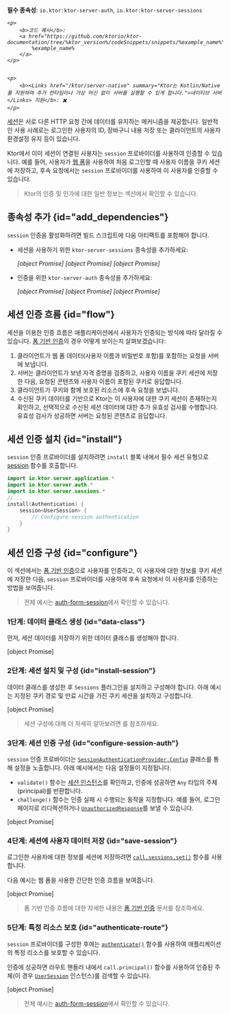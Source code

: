 [//]: # (title: Ktor 서버에서 세션 인증)

<show-structure for="chapter" depth="2"/>

<tldr>
<p>
<b>필수 종속성</b>: <code>io.ktor:ktor-server-auth</code>, <code>io.ktor:ktor-server-sessions</code>
</p>
<var name="example_name" value="auth-form-session"/>

    <p>
        <b>코드 예시</b>:
        <a href="https://github.com/ktorio/ktor-documentation/tree/%ktor_version%/codeSnippets/snippets/%example_name%">
            %example_name%
        </a>
    </p>
    

    <p>
        <b><Links href="/ktor/server-native" summary="Ktor는 Kotlin/Native를 지원하며 추가 런타임이나 가상 머신 없이 서버를 실행할 수 있게 합니다.">네이티브 서버</Links> 지원</b>: ✖️
    </p>
    
</tldr>

[세션](server-sessions.md)은 서로 다른 HTTP 요청 간에 데이터를 유지하는 메커니즘을 제공합니다. 일반적인 사용 사례로는 로그인한 사용자의 ID, 장바구니 내용 저장 또는 클라이언트의 사용자 환경설정 유지 등이 있습니다.

Ktor에서 이미 세션이 연결된 사용자는 `session` 프로바이더를 사용하여 인증할 수 있습니다. 예를 들어, 사용자가 [웹 폼](server-form-based-auth.md)을 사용하여 처음 로그인할 때 사용자 이름을 쿠키 세션에 저장하고, 후속 요청에서는 `session` 프로바이더를 사용하여 이 사용자를 인증할 수 있습니다.

> Ktor의 인증 및 인가에 대한 일반 정보는 [](server-auth.md) 섹션에서 확인할 수 있습니다.

## 종속성 추가 {id="add_dependencies"}
`session` 인증을 활성화하려면 빌드 스크립트에 다음 아티팩트를 포함해야 합니다.

* 세션을 사용하기 위한 `ktor-server-sessions` 종속성을 추가하세요:

  <var name="artifact_name" value="ktor-server-sessions"/>
  
    <tabs group="languages">
        <tab title="Gradle (Kotlin)" group-key="kotlin">
            [object Promise]
        </tab>
        <tab title="Gradle (Groovy)" group-key="groovy">
            [object Promise]
        </tab>
        <tab title="Maven" group-key="maven">
            [object Promise]
        </tab>
    </tabs>
    

* 인증을 위한 `ktor-server-auth` 종속성을 추가하세요:

  <var name="artifact_name" value="ktor-server-auth"/>
  
    <tabs group="languages">
        <tab title="Gradle (Kotlin)" group-key="kotlin">
            [object Promise]
        </tab>
        <tab title="Gradle (Groovy)" group-key="groovy">
            [object Promise]
        </tab>
        <tab title="Maven" group-key="maven">
            [object Promise]
        </tab>
    </tabs>
    

## 세션 인증 흐름 {id="flow"}

세션을 이용한 인증 흐름은 애플리케이션에서 사용자가 인증되는 방식에 따라 달라질 수 있습니다. [폼 기반 인증](server-form-based-auth.md)의 경우 어떻게 보이는지 살펴보겠습니다:

1.  클라이언트가 웹 폼 데이터(사용자 이름과 비밀번호 포함)를 포함하는 요청을 서버에 보냅니다.
2.  서버는 클라이언트가 보낸 자격 증명을 검증하고, 사용자 이름을 쿠키 세션에 저장한 다음, 요청된 콘텐츠와 사용자 이름이 포함된 쿠키로 응답합니다.
3.  클라이언트가 쿠키와 함께 보호된 리소스에 후속 요청을 보냅니다.
4.  수신된 쿠키 데이터를 기반으로 Ktor는 이 사용자에 대한 쿠키 세션이 존재하는지 확인하고, 선택적으로 수신된 세션 데이터에 대한 추가 유효성 검사를 수행합니다. 유효성 검사가 성공하면 서버는 요청된 콘텐츠로 응답합니다.

## 세션 인증 설치 {id="install"}
`session` 인증 프로바이더를 설치하려면 `install` 블록 내에서 필수 세션 유형으로 [session](https://api.ktor.io/ktor-server/ktor-server-plugins/ktor-server-auth/io.ktor.server.auth/session.html) 함수를 호출합니다.

```kotlin
import io.ktor.server.application.*
import io.ktor.server.auth.*
import io.ktor.server.sessions.*
//...
install(Authentication) {
    session<UserSession> {
        // Configure session authentication
    }
}
```

## 세션 인증 구성 {id="configure"}

이 섹션에서는 [폼 기반 인증](server-form-based-auth.md)으로 사용자를 인증하고, 이 사용자에 대한 정보를 쿠키 세션에 저장한 다음, `session` 프로바이더를 사용하여 후속 요청에서 이 사용자를 인증하는 방법을 보여줍니다.

> 전체 예시는 [auth-form-session](https://github.com/ktorio/ktor-documentation/tree/%ktor_version%/codeSnippets/snippets/auth-form-session)에서 확인할 수 있습니다.

### 1단계: 데이터 클래스 생성 {id="data-class"}

먼저, 세션 데이터를 저장하기 위한 데이터 클래스를 생성해야 합니다.

[object Promise]

### 2단계: 세션 설치 및 구성 {id="install-session"}

데이터 클래스를 생성한 후 `Sessions` 플러그인을 설치하고 구성해야 합니다. 아래 예시는 지정된 쿠키 경로 및 만료 시간을 가진 쿠키 세션을 설치하고 구성합니다.

[object Promise]

> 세션 구성에 대해 더 자세히 알아보려면 [](server-sessions.md#configuration_overview)를 참조하세요.

### 3단계: 세션 인증 구성 {id="configure-session-auth"}

`session` 인증 프로바이더는 [`SessionAuthenticationProvider.Config`](https://api.ktor.io/ktor-server/ktor-server-plugins/ktor-server-auth/io.ktor.server.auth/-session-authentication-provider/-config/index.html) 클래스를 통해 설정을 노출합니다. 아래 예시에서는 다음 설정들이 지정됩니다.

*   `validate()` 함수는 [세션 인스턴스](#data-class)를 확인하고, 인증에 성공하면 `Any` 타입의 주체(principal)를 반환합니다.
*   `challenge()` 함수는 인증 실패 시 수행되는 동작을 지정합니다. 예를 들어, 로그인 페이지로 리디렉션하거나 [`UnauthorizedResponse`](https://api.ktor.io/ktor-server/ktor-server-plugins/ktor-server-auth/io.ktor.server.auth/-unauthorized-response/index.html)를 보낼 수 있습니다.

[object Promise]

### 4단계: 세션에 사용자 데이터 저장 {id="save-session"}

로그인한 사용자에 대한 정보를 세션에 저장하려면 [`call.sessions.set()`](server-sessions.md#use_sessions) 함수를 사용합니다.

다음 예시는 웹 폼을 사용한 간단한 인증 흐름을 보여줍니다.

[object Promise]

> 폼 기반 인증 흐름에 대한 자세한 내용은 [폼 기반 인증](server-form-based-auth.md) 문서를 참조하세요.

### 5단계: 특정 리소스 보호 {id="authenticate-route"}

`session` 프로바이더를 구성한 후에는 [`authenticate()`](server-auth.md#authenticate-route) 함수를 사용하여 애플리케이션의 특정 리소스를 보호할 수 있습니다.

인증에 성공하면 라우트 핸들러 내에서 `call.principal()` 함수를 사용하여 인증된 주체(이 경우 [`UserSession`](#data-class) 인스턴스)를 검색할 수 있습니다.

[object Promise]

> 전체 예시는 [auth-form-session](https://github.com/ktorio/ktor-documentation/tree/%ktor_version%/codeSnippets/snippets/auth-form-session)에서 확인할 수 있습니다.